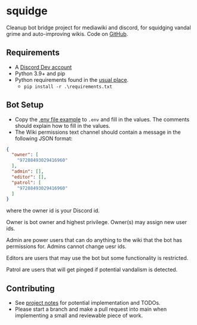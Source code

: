 # squidge
Cleanup bot bridge project for mediawiki and discord, for squidging vandal grime and auto-improving wikis.
Code on [GitHub](https://github.com/kjhf/squidge).

## Requirements
- A [Discord Dev account](https://discord.com/developers/applications)
- Python 3.9+ and pip
- Python requirements found in the [usual place](requirements.txt).
  - `pip install -r .\requirements.txt`

## Bot Setup
* Copy the [.env file example](.env.example) to `.env` and fill in the values.
The comments should explain how to fill in the values.
* The Wiki permissions text channel should contain a message in the following JSON format:
```json
{
  "owner": [
    "97288493029416960"
  ],
  "admin": [],
  "editor": [],
  "patrol": [
    "97288493029416960"
  ]
}
```
where the owner id is your Discord id.

Owner is bot owner and highest privilege. Owner(s) may assign new user ids.

Admin are power users that can do anything to the wiki that the bot has permissions for. Admins cannot change uesr ids.

Editors are users that may use the bot but some functionality is restricted.

Patrol are users that will get pinged if potential vandalism is detected. 

## Contributing
* See [project notes](NOTES.md) for potential implementation and TODOs.
* Please start a branch and make a pull request into main when implementing a small and reviewable piece of work.
